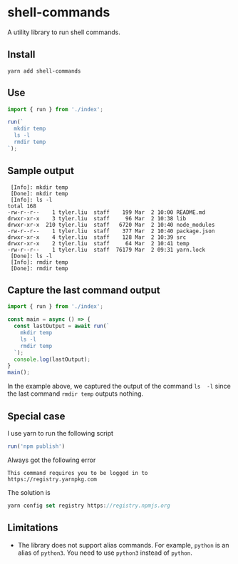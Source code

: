 # shell-commands

A utility library to run shell commands.

## Install

```
yarn add shell-commands
```

## Use

```ts
import { run } from './index';

run(`
  mkdir temp
  ls -l
  rmdir temp
`);
```

## Sample output

```
 [Info]: mkdir temp
 [Done]: mkdir temp
 [Info]: ls -l
total 168
-rw-r--r--    1 tyler.liu  staff    199 Mar  2 10:00 README.md
drwxr-xr-x    3 tyler.liu  staff     96 Mar  2 10:38 lib
drwxr-xr-x  210 tyler.liu  staff   6720 Mar  2 10:40 node_modules
-rw-r--r--    1 tyler.liu  staff    377 Mar  2 10:40 package.json
drwxr-xr-x    4 tyler.liu  staff    128 Mar  2 10:39 src
drwxr-xr-x    2 tyler.liu  staff     64 Mar  2 10:41 temp
-rw-r--r--    1 tyler.liu  staff  76179 Mar  2 09:31 yarn.lock
 [Done]: ls -l
 [Info]: rmdir temp
 [Done]: rmdir temp
```

## Capture the last command output

```ts
import { run } from './index';

const main = async () => {
  const lastOutput = await run(`
    mkdir temp
    ls -l
    rmdir temp
  `);
  console.log(lastOutput);
}
main();
```

In the example above, we captured the output of the command `ls  -l` since the last command `rmdir temp` outputs nothing.


## Special case

I use yarn to run the following script

```ts
run('npm publish')
```

Always got the following error

```
This command requires you to be logged in to https://registry.yarnpkg.com
```

The solution is 

```ts
yarn config set registry https://registry.npmjs.org
```


## Limitations

- The library does not support alias commands. For example, `python` is an alias of `python3`. You need to use `python3` instead of `python`.
